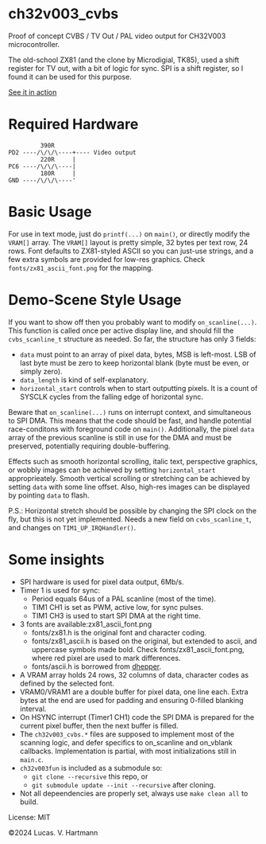 # ch32v003_cvbs
Proof of concept CVBS / TV Out / PAL video output for CH32V003 microcontroller.

The old-school ZX81 (and the clone by Microdigial, TK85), used a shift register for TV out, with a bit of logic for sync. SPI is a shift register, so I found it can be used for this purpose.

[See it in action](https://x.com/lcsvh/status/1805445163596058799/video/1)

# Required Hardware
```
         390R
PD2 ----/\/\/\----+---- Video output
         220R     |
PC6 ----/\/\/\----|
         180R     |
GND ----/\/\/\----'
```

# Basic Usage

For use in text mode, just do `printf(...)` on `main()`, or directly modify the `VRAM[]` array. The `VRAM[]` layout is pretty simple, 32 bytes per text row, 24 rows. Font defaults to ZX81-styled ASCII so you can just-use strings, and a few extra symbols are provided for low-res graphics. Check `fonts/zx81_ascii_font.png` for the mapping.

# Demo-Scene Style Usage

If you want to show off then you probably want to modify `on_scanline(...)`. This function is called once per active display line, and should fill the `cvbs_scanline_t` structure as needed. So far, the structure has only 3 fields:
* `data` must point to an array of pixel data, bytes, MSB is left-most. LSB of last byte must be zero to keep horizontal blank (byte must be even, or simply zero).
* `data_length` is kind of self-explanatory.
* `horizontal_start` controls when to start outputting pixels. It is a count of SYSCLK cycles from the falling edge of horizontal sync.

Beware that `on_scanline(...)` runs on interrupt context, and simultaneous to SPI DMA. This means that the code should be fast, and handle potential race-conditons with foreground code on `main()`. Additionally, the pixel `data` array of the previous scanline is still in use for the DMA and must be preserved, potentially requiring double-buffering.

Effects such as smooth horizontal scrolling, italic text, perspective graphics, or wobbly images can be achieved by setting `horizontal_start` approprieately. Smooth vertical scrolling or stretching can be achieved by setting `data` with some line offset. Also, high-res images can be displayed by pointing `data` to flash.

P.S.: Horizontal stretch should be possible by changing the SPI clock on the fly, but this is not yet implemented. Needs a new field on `cvbs_scanline_t`, and changes on `TIM1_UP_IRQHandler()`.

# Some insights
* SPI hardware is used for pixel data output, 6Mb/s.
* Timer 1 is used for sync:
    * Period equals 64us of a PAL scanline (most of the time).
    * TIM1 CH1 is set as PWM, active low, for sync pulses.
    * TIM1 CH3 is used to start SPI DMA at the right time.
* 3 fonts are available:zx81_ascii_font.png
    * fonts/zx81.h is the original font and character coding.
    * fonts/zx81_ascii.h is based on the original, but extended to ascii, and uppercase symbols made bold. Check fonts/zx81_ascii_font.png, where red pixel are used to mark differences.
    * fonts/ascii.h is borrowed from [dhepper](https://github.com/dhepper/font8x8/blob/master/font8x8_basic.h).
* A VRAM array holds 24 rows, 32 columns of data, character codes as defined by the selected font.
* VRAM0/VRAM1 are a double buffer for pixel data, one line each. Extra bytes at the end are used for padding and ensuring 0-filled blanking interval.
* On HSYNC interrupt (Timer1 CH1) code the SPI DMA is prepared for the current pixel buffer, then the next buffer is filled.
* The `ch32v003_cvbs.*` files are supposed to implement most of the scanning logic, and defer specifics to on_scanline and on_vblank callbacks. Implementation is partial, with most initializations still in `main.c`.
* `ch32v003fun` is included as a submodule so:
    * `git clone --recursive` this repo, or
    * `git submodule update --init --recursive` after cloning.
* Not all depeendencies are properly set, always use `make clean all` to build.


License: MIT

©2024 Lucas. V. Hartmann
